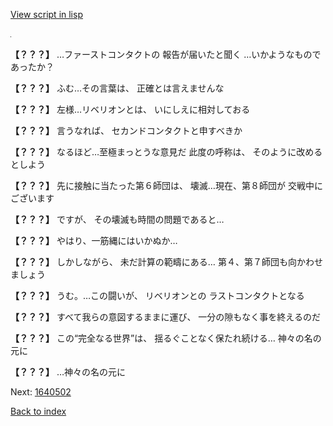 [View script in lisp](../scripts/1640402.txt)

![black.png](../images/backgrounds/black.png)

**【？？？】**
…ファーストコンタクトの
報告が届いたと聞く
…いかようなものであったか？

**【？？？】**
ふむ…その言葉は、
正確とは言えませんな

**【？？？】**
左様…リベリオンとは、
いにしえに相対しておる

**【？？？】**
言うなれば、
セカンドコンタクトと申すべきか

**【？？？】**
なるほど…至極まっとうな意見だ
此度の呼称は、
そのように改めるとしよう

**【？？？】**
先に接触に当たった第６師団は、
壊滅…現在、第８師団が
交戦中にございます

**【？？？】**
ですが、
その壊滅も時間の問題であると…

**【？？？】**
やはり、一筋縄にはいかぬか…

**【？？？】**
しかしながら、
未だ計算の範疇にある…
第４、第７師団も向かわせましょう

**【？？？】**
うむ。…この闘いが、
リベリオンとの
ラストコンタクトとなる

**【？？？】**
すべて我らの意図するままに運び、
一分の隙もなく事を終えるのだ

**【？？？】**
この“完全なる世界”は、
揺るぐことなく保たれ続ける…
神々の名の元に

**【？？？】**
…神々の名の元に


Next: [1640502](1640502.md)

[Back to index](index.md)
